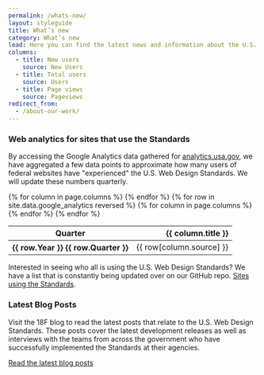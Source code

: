 ```yaml
---
permalink: /whats-new/
layout: styleguide
title: What’s new
category: What’s new
lead: Here you can find the latest news and information about the U.S. Web Design Standards. Read our latest release notes, learn about the Standards’ impact in the government, and learn how we conduct user research to continuously improve our product and process.
columns:
  - title: New users
    source: New Users
  - title: Total users
    source: Users
  - title: Page views
    source: Pageviews
redirect_from:
  - /about-our-work/
---
```


### Web analytics for sites that use the Standards

By accessing the Google Analytics data gathered for
[analytics.usa.gov](https://analytics.usa.gov), we have aggregated a
few data points to approximate how many users of federal websites
have "experienced" the U.S. Web Design Standards. We will
update these numbers quarterly.

<table>
  <thead>
    <tr>
      <th scope="col" aria-sort="ascending">Quarter</th>
      {% for column in page.columns %}
      <th scope="col" align="right">{{ column.title }}</th>
      {% endfor %}
    </tr>
  </thead>
  <tbody>
  {% for row in site.data.google_analytics reversed %}
    <tr>
      <th scope="row">{{ row.Year }} {{ row.Quarter }}</th>
      {% for column in page.columns %}
      <td>{{ row[column.source] }}</td>
      {% endfor %}
    </tr>
  {% endfor %}
  </tbody>
</table>

Interested in seeing who all is using the U.S. Web Design Standards? We have a list that is constantly being updated over on our GitHub repo. [Sites using the Standards](https://github.com/18F/web-design-standards/blob/staging/WHO_IS_USING_USWDS.md).

### Latest Blog Posts

Visit the 18F blog to read the latest posts that relate to the U.S. Web Design
Standards. These posts cover the latest development releases as well as
interviews with the teams from across the government who have successfully
implemented the Standards at their agencies.

<a href="https://18f.gsa.gov/tags/web-design-standards/" class="usa-button">Read the latest blog posts</a>
